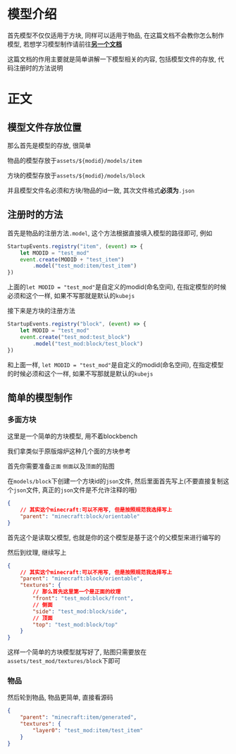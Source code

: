 # 模型介绍

首先模型不仅仅适用于方块, 同样可以适用于物品, 在这篇文档不会教你怎么制作模型, 若想学习模型制作请前往[**另一个文档**](../Digression/BlockbenchBasic)

这篇文档的作用主要就是简单讲解一下模型相关的内容, 包括模型文件的存放, 代码注册时的方法说明

# 正文

## 模型文件存放位置
那么首先是模型的存放, 很简单

物品的模型存放于`assets/${modid}/models/item`

方块的模型存放于`assets/${modid}/models/block`

并且模型文件名必须和方块/物品的id一致, 其次文件格式**必须为**`.json`

## 注册时的方法

首先是物品的注册方法`.model`, 这个方法根据直接填入模型的路径即可, 例如

```js
StartupEvents.registry("item", (event) => {
	let MODID = "test_mod"
	event.create(MODID + "test_item")
		.model("test_mod:item/test_item")
})
```

上面的`let MODID = "test_mod"`是自定义的modid(命名空间), 在指定模型的时候必须和这个一样, 如果不写那就是默认的`kubejs`

接下来是方块的注册方法

```js
StartupEvents.registry("block", (event) => {
	let MODID = "test_mod"
	event.create("test_mod:test_block")
		.model("test_mod:block/test_block")
})
```

和上面一样, `let MODID = "test_mod"`是自定义的modid(命名空间), 在指定模型的时候必须和这个一样, 如果不写那就是默认的`kubejs`

## 简单的模型制作

### 多面方块

这里是一个简单的方块模型, 用不着blockbench

我们拿类似于原版熔炉这种几个面的方块参考

首先你需要准备`正面` `侧面`以及`顶面`的贴图

在`models/block`下创建一个方块id的`json`文件, 然后里面首先写上(不要直接复制这个`json`文件, 真正的`json`文件是不允许注释的哦)

```json
{
	// 其实这个minecraft:可以不用写, 但是按照规范我选择写上
	"parent": "minecraft:block/orientable"
}
```

首先这个是读取父模型, 也就是你的这个模型是基于这个的父模型来进行编写的

然后到纹理, 继续写上

```json
{
	// 其实这个minecraft:可以不用写, 但是按照规范我选择写上
	"parent": "minecraft:block/orientable",
	"textures": {
		// 那么首先这里第一个是正面的纹理
		"front": "test_mod:block/front",
		// 侧面
		"side": "test_mod:block/side",
		// 顶面
		"top": "test_mod:block/top"
	}
}
```

这样一个简单的方块模型就写好了, 贴图只需要放在`assets/test_mod/textures/block`下即可

### 物品

然后轮到物品, 物品更简单, 直接看源码

```json
{
	"parent": "minecraft:item/generated",
	"textures": {
		"layer0": "test_mod:item/test_item"
	}
}
```
